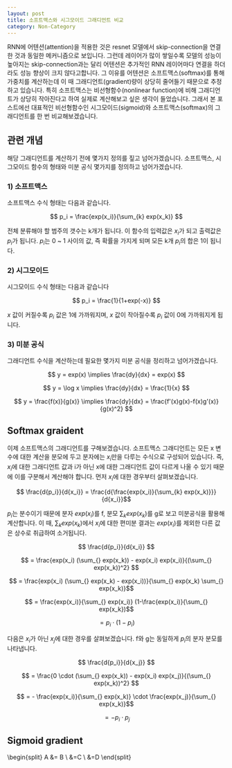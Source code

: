 ```yaml
---
layout: post
title: 소프트맥스와 시그모이드 그래디언트 비교
category: Non-Category
---
```


RNN에 어텐션(attention)을 적용한 것은 resnet 모델에서 skip-connection을 연결한 것과 동일한 메커니즘으로 보입니다.
그런데 레이어가 많이 쌓일수록 모델의 성능이 높아지는 skip-connection과는 달리 어텐션은 추가적인 RNN 레이어마다 연결을 하더라도 성능 향상이 크지 않다고합니다.
그 이유를 어텐션은 소프트맥스(softmax)를 통해 가중치를 계산하는데 이 때 그래디언트(gradient)량이 상당히 줄어들기 때문으로 추정하고 있습니다.
특히 소프트맥스는 비선형함수(nonlinear function)에 비해 그래디언트가 상당히 작아진다고 하여 실제로 계산해보고 싶은 생각이 들었습니다.
그래서 본 포스트에선 대표적인 비선형함수인 시그모이드(sigmoid)와 소프트맥스(softmax)의 그래디언트를 한 번 비교해보겠습니다.


## 관련 개념

해당 그래디언트를 계산하기 전에 몇가지 정의를 짚고 넘어가겠습니다.
소프트맥스, 시그모이드 함수의 형태와 미분 공식 몇가지를 정의하고 넘어가겠습니다.

### 1) 소프트맥스

소프트맥스 수식 형태는 다음과 같습니다.

$$ p_i = \frac{exp(x_i)}{\sum_{k} exp(x_k)} $$

전체 분류해야 할 범주의 갯수는 k개가 됩니다. 이 함수의 입력값은 $x_i$가 되고 출력값은 $p_i$가 됩니다.
$p_i$는 0 ~ 1 사이의 값, 즉 확률을 가지게 되며 모든 k개 $p_i$의 합은 1이 됩니다.

### 2) 시그모이드

시그모이드 수식 형태는 다음과 같습니다

$$ p_i = \frac{1}{1+exp(-x)} $$

$x$ 값이 커질수록 $p_i$ 값은 1에 가까워지며, $x$ 값이 작아질수록 $p_i$ 값이 0에 가까워지게 됩니다.

### 3) 미분 공식

그래디언트 수식을 계산하는데 필요한 몇가지 미분 공식을 정리하고 넘어가겠습니다.

$$ y = exp(x) \implies \frac{dy}{dx} = exp(x) $$

$$ y = \log x \implies \frac{dy}{dx} = \frac{1}{x} $$

$$ y = \frac{f(x)}{g(x)} \implies \frac{dy}{dx} = \frac{f'(x)g(x)-f(x)g'(x)}{g(x)^2} $$


## Softmax graident

이제 소프트맥스의 그래디언트를 구해보겠습니다.
소프트맥스 그래디언트는 모든 x 변수에 대한 계산을 분모에 두고 분자에는 $x_i$만을 다루는 수식으로 구성되어 있습니다.
즉, $x_i$에 대한 그래디언트 값과 i가 아닌 x에 대한 그래디언트 값이 다르게 나올 수 있기 때문에 이를 구분해서 계산해야 합니다.
먼저 $x_i$에 대한 경우부터 살펴보겠습니다.

$$ \frac{d{p_i}}{d{x_i}} = \frac{d{\frac{exp(x_i)}{\sum_{k} exp(x_k)}}}{d{x_i}}$$

$p_i$는 분수이기 때문에 분자 $exp(x_i)$를 f, 분모 $\sum_{k} exp(x_k)$를 g로 보고 미분공식을 활용해 계산합니다.
이 때, $\sum_{k} exp(x_k)$에서 $x_i$에 대한 편미분 결과는 $exp(x_i)$를 제외한 다른 값은 상수로 취급하여 소거됩니다.

$$ \frac{d{p_i}}{d{x_i}} $$

$$ = \frac{exp(x_i) (\sum_{} exp(x_k)) - exp(x_i) exp(x_i)}{(\sum_{} exp(x_k))^2} $$

$$ = \frac{exp(x_i) (\sum_{} exp(x_k) - exp(x_i))}{\sum_{} exp(x_k) \sum_{} exp(x_k)}$$

$$ = \frac{exp(x_i)}{\sum_{} exp(x_i)} (1-\frac{exp(x_i)}{\sum_{} exp(x_k})$$

$$ = p_i \cdot (1-p_i) $$

다음은 $x_i$가 아닌 $x_j$에 대한 경우를 살펴보겠습니다.
f와 g는 동일하게 $p_i$의 분자 분모를 나타냅니다.

$$ \frac{d{p_i}}{d{x_j}} $$

$$ = \frac{0 \cdot (\sum_{} exp(x_k)) - exp(x_i) exp(x_j)}{(\sum_{} exp(x_k))^2} $$

$$ = - \frac{exp(x_i)}{\sum_{} exp(x_k)} \cdot \frac{exp(x_j)}{\sum_{} exp(x_k)}$$

$$ = - p_i \cdot p_j $$





## Sigmoid gradient
\begin{split} A &= B \\ &=C \\ &=D \end{split}

